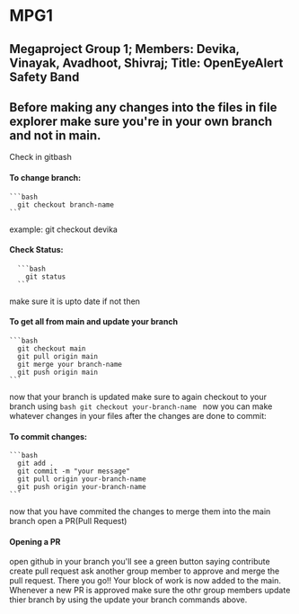 # MPG1
Megaproject Group 1;
Members: Devika, Vinayak, Avadhoot, Shivraj; 
Title: OpenEyeAlert Safety Band
----------------------------------------------------
## Before making any changes into the files in file explorer make sure you're in your own branch and not in main.
Check in gitbash
#### To change branch:
    ```bash
      git checkout branch-name
    ```
  example: git checkout devika 
#### Check Status:
      ```bash
        git status
      ```
make sure it is upto date
if not then
#### To get all from main and update your branch
    ```bash
      git checkout main
      git pull origin main
      git merge your branch-name
      git push origin main
    ```
now that your branch is updated make sure to again checkout to your branch using
    ```bash
      git checkout your-branch-name
     ```
now you can make whatever changes in your files
after the changes are done to commit:
#### To commit changes:
    ```bash
      git add .
      git commit -m "your message"
      git pull origin your-branch-name
      git push origin your-branch-name
    ```
now that you have commited the changes to merge them into the main branch open a PR(Pull Request)
#### Opening a PR
  open github
  in your branch you'll see a green button saying contribute
  create pull request
  ask another group member to approve and merge the pull request.
There you go!! Your block of work is now added to the main.
Whenever a new PR is approved make sure the othr group members update thier branch by using the update your branch commands above.
